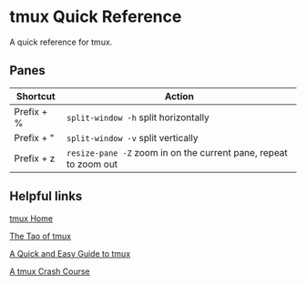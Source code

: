 # tmux Quick Reference
A quick reference for tmux.

## Panes
**Shortcut**|**Action**
------------|----------
Prefix + %  | `split-window -h` split horizontally
Prefix + "  | `split-window -v` split vertically
Prefix + z  | `resize-pane -Z` zoom in on the current pane, repeat to zoom out

## Helpful links
[tmux Home](https://github.com/tmux/tmux/wiki)

[The Tao of tmux](https://leanpub.com/the-tao-of-tmux/read)

[A Quick and Easy Guide to tmux](https://www.hamvocke.com/blog/a-quick-and-easy-guide-to-tmux/)

[A tmux Crash Course](https://robots.thoughtbot.com/a-tmux-crash-course)
